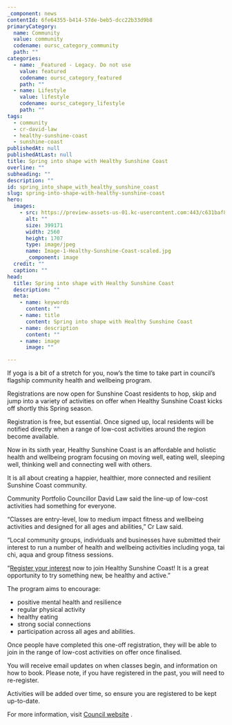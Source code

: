 ```yaml
---
_component: news
contentId: 6fe64355-b414-57de-beb5-dcc22b33d9b8
primaryCategory:
  name: Community
  value: community
  codename: oursc_category_community
  path: ""
categories:
  - name: _Featured - Legacy. Do not use
    value: featured
    codename: oursc_category_featured
    path: ""
  - name: Lifestyle
    value: lifestyle
    codename: oursc_category_lifestyle
    path: ""
tags:
  - community
  - cr-david-law
  - healthy-sunshine-coast
  - sunshine-coast
publishedAt: null
publishedAtLast: null
title: Spring into shape with Healthy Sunshine Coast
overline: ""
subheading: ""
description: ""
id: spring_into_shape_with_healthy_sunshine_coast
slug: spring-into-shape-with-healthy-sunshine-coast
hero:
  images:
    - src: https://preview-assets-us-01.kc-usercontent.com:443/c631baf8-1b46-001f-580c-d0001b68b4a8/d905c90e-27f9-4dc2-9c0c-e0a146b82c03/Image-1-Healthy-Sunshine-Coast-scaled.jpg
      alt: ""
      size: 399171
      width: 2560
      height: 1707
      type: image/jpeg
      name: Image-1-Healthy-Sunshine-Coast-scaled.jpg
      _component: image
  credit: ""
  caption: ""
head:
  title: Spring into shape with Healthy Sunshine Coast
  description: ""
  meta:
    - name: keywords
      content: ""
    - name: title
      content: Spring into shape with Healthy Sunshine Coast
    - name: description
      content: ""
    - name: image
      image: ""

---
```

If yoga is a bit of a stretch for you, now’s the time to take part in council’s flagship community health and wellbeing program.

Registrations are now open for Sunshine Coast residents to hop, skip and jump into a variety of activities on offer when Healthy Sunshine Coast kicks off shortly this Spring season.  

Registration is free, but essential. Once signed up, local residents will be notified directly when a range of low-cost activities around the region become available.

Now in its sixth year, Healthy Sunshine Coast is an affordable and holistic health and wellbeing program focusing on moving well, eating well, sleeping well, thinking well and connecting well with others.

It is all about creating a happier, healthier, more connected and resilient Sunshine Coast community.

Community Portfolio Councillor David Law said the line-up of low-cost activities had something for everyone.

“Classes are entry-level, low to medium impact fitness and wellbeing activities and designed for all ages and abilities,” Cr Law said.

“Local community groups, individuals and businesses have submitted their interest to run a number of health and wellbeing activities including yoga, tai chi, aqua and group fitness sessions.

“[Register your interest](https://www.sunshinecoast.qld.gov.au/Living-and-Community/Community-Support/Healthy-and-Active/Healthy-Sunshine-Coast/Register-Now)
&#x20;now to join Healthy Sunshine Coast! It is a great opportunity to try something new, be healthy and active.”

The program aims to encourage:

*   positive mental health and resilience
*   regular physical activity
*   healthy eating
*   strong social connections
*   participation across all ages and abilities.

Once people have completed this one-off registration, they will be able to join in the range of low-cost activities on offer once finalised.

You will receive email updates on when classes begin, and information on how to book. Please note, if you have registered in the past, you will need to re-register.

Activities will be added over time, so ensure you are registered to be kept up-to-date.

For more information, visit [Council website](https://www.sunshinecoast.qld.gov.au/healthysunshinecoast)
.
